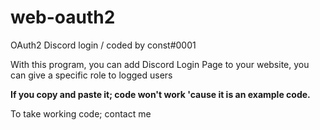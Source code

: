 # web-oauth2

OAuth2 Discord login / coded by const#0001

With this program, you can add Discord Login Page to your website, you can give a specific role to logged users

**If you copy and paste it; code won't work 'cause it is an example code.**

To take working code; contact me
